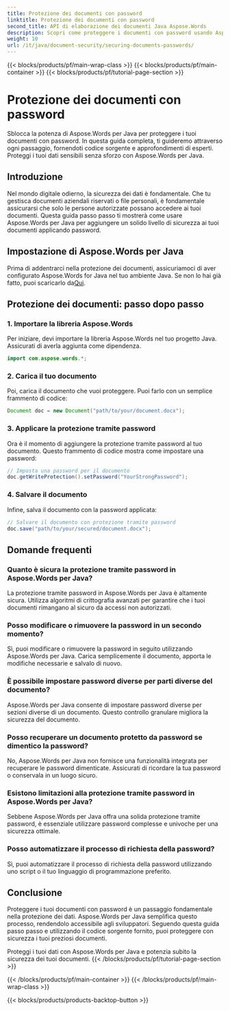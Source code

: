 ```yaml
---
title: Protezione dei documenti con password
linktitle: Protezione dei documenti con password
second_title: API di elaborazione dei documenti Java Aspose.Words
description: Scopri come proteggere i documenti con password usando Aspose.Words per Java. Questa guida passo passo include codice sorgente e suggerimenti degli esperti. Mantieni protetti i tuoi dati.
weight: 10
url: /it/java/document-security/securing-documents-passwords/
---
```


{{< blocks/products/pf/main-wrap-class >}}
{{< blocks/products/pf/main-container >}}
{{< blocks/products/pf/tutorial-page-section >}}

# Protezione dei documenti con password


Sblocca la potenza di Aspose.Words per Java per proteggere i tuoi documenti con password. In questa guida completa, ti guideremo attraverso ogni passaggio, fornendoti codice sorgente e approfondimenti di esperti. Proteggi i tuoi dati sensibili senza sforzo con Aspose.Words per Java.


## Introduzione

Nel mondo digitale odierno, la sicurezza dei dati è fondamentale. Che tu gestisca documenti aziendali riservati o file personali, è fondamentale assicurarsi che solo le persone autorizzate possano accedere ai tuoi documenti. Questa guida passo passo ti mostrerà come usare Aspose.Words per Java per aggiungere un solido livello di sicurezza ai tuoi documenti applicando password.

## Impostazione di Aspose.Words per Java

Prima di addentrarci nella protezione dei documenti, assicuriamoci di aver configurato Aspose.Words for Java nel tuo ambiente Java. Se non lo hai già fatto, puoi scaricarlo da[Qui](https://releases.aspose.com/words/java/).

## Protezione dei documenti: passo dopo passo

### 1. Importare la libreria Aspose.Words

Per iniziare, devi importare la libreria Aspose.Words nel tuo progetto Java. Assicurati di averla aggiunta come dipendenza.

```java
import com.aspose.words.*;
```

### 2. Carica il tuo documento

Poi, carica il documento che vuoi proteggere. Puoi farlo con un semplice frammento di codice:

```java
Document doc = new Document("path/to/your/document.docx");
```

### 3. Applicare la protezione tramite password

Ora è il momento di aggiungere la protezione tramite password al tuo documento. Questo frammento di codice mostra come impostare una password:

```java
// Imposta una password per il documento
doc.getWriteProtection().setPassword("YourStrongPassword");
```

### 4. Salvare il documento

Infine, salva il documento con la password applicata:

```java
// Salvare il documento con protezione tramite password
doc.save("path/to/your/secured/document.docx");
```

## Domande frequenti

### Quanto è sicura la protezione tramite password in Aspose.Words per Java?

La protezione tramite password in Aspose.Words per Java è altamente sicura. Utilizza algoritmi di crittografia avanzati per garantire che i tuoi documenti rimangano al sicuro da accessi non autorizzati.

### Posso modificare o rimuovere la password in un secondo momento?

Sì, puoi modificare o rimuovere la password in seguito utilizzando Aspose.Words per Java. Carica semplicemente il documento, apporta le modifiche necessarie e salvalo di nuovo.

### È possibile impostare password diverse per parti diverse del documento?

Aspose.Words per Java consente di impostare password diverse per sezioni diverse di un documento. Questo controllo granulare migliora la sicurezza del documento.

### Posso recuperare un documento protetto da password se dimentico la password?

No, Aspose.Words per Java non fornisce una funzionalità integrata per recuperare le password dimenticate. Assicurati di ricordare la tua password o conservala in un luogo sicuro.

### Esistono limitazioni alla protezione tramite password in Aspose.Words per Java?

Sebbene Aspose.Words per Java offra una solida protezione tramite password, è essenziale utilizzare password complesse e univoche per una sicurezza ottimale.

### Posso automatizzare il processo di richiesta della password?

Sì, puoi automatizzare il processo di richiesta della password utilizzando uno script o il tuo linguaggio di programmazione preferito.

## Conclusione

Proteggere i tuoi documenti con password è un passaggio fondamentale nella protezione dei dati. Aspose.Words per Java semplifica questo processo, rendendolo accessibile agli sviluppatori. Seguendo questa guida passo passo e utilizzando il codice sorgente fornito, puoi proteggere con sicurezza i tuoi preziosi documenti.

Proteggi i tuoi dati con Aspose.Words per Java e potenzia subito la sicurezza dei tuoi documenti.
{{< /blocks/products/pf/tutorial-page-section >}}

{{< /blocks/products/pf/main-container >}}
{{< /blocks/products/pf/main-wrap-class >}}

{{< blocks/products/products-backtop-button >}}

